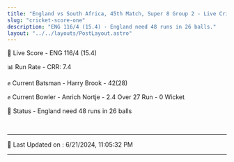 ```yaml
---
title: "England vs South Africa, 45th Match, Super 8 Group 2 - Live Cricket Score"
slug: "cricket-score-one"
description: "ENG 116/4 (15.4) - England need 48 runs in 26 balls."
layout: "../../layouts/PostLayout.astro"
---
```


🔴 Live Score - ENG 116/4 (15.4)  

📊 Run Rate - CRR: 7.4  

✊ Current Batsman - Harry Brook - 42(28)  

✊ Current Bowler - Anrich Nortje - 2.4 Over 27 Run - 0 Wicket  

📑 Status - England need 48 runs in 26 balls

<br />

***

📝 Last Updated on : 6/21/2024, 11:05:32 PM

***

